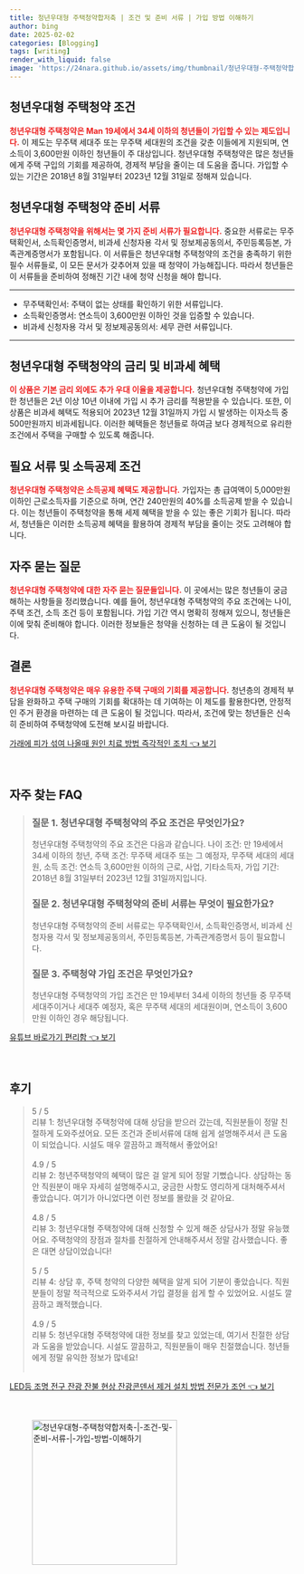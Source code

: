 ```yaml
---
title: 청년우대형 주택청약합저축 | 조건 및 준비 서류 | 가입 방법 이해하기
author: bing
date: 2025-02-02
categories: [Blogging]
tags: [writing]
render_with_liquid: false
image: 'https://24nara.github.io/assets/img/thumbnail/청년우대형-주택청약합저축-|-조건-및-준비-서류-|-가입-방법-이해하기.webp'
---
```



<h2 id='청년우대형주택청약조건'>청년우대형 주택청약 조건</h2>

<p><b><span style="color: #ee2323;">청년우대형 주택청약은 Man 19세에서 34세 이하의 청년들이 가입할 수 있는 제도입니다.</span></b> 이 제도는 무주택 세대주 또는 무주택 세대원의 조건을 갖춘 이들에게 지원되며, 연소득이 3,600만원 이하인 청년들이 주 대상입니다. 청년우대형 주택청약은 많은 청년들에게 주택 구입의 기회를 제공하여, 경제적 부담을 줄이는 데 도움을 줍니다. 가입할 수 있는 기간은 2018년 8월 31일부터 2023년 12월 31일로 정해져 있습니다.</p>

<h2 id='청년우대형주택청약준비서류'>청년우대형 주택청약 준비 서류</h2>

<p><b><span style="color: #ee2323;">청년우대형 주택청약을 위해서는 몇 가지 준비 서류가 필요합니다.</span></b> 중요한 서류로는 무주택확인서, 소득확인증명서, 비과세 신청자용 각서 및 정보제공동의서, 주민등록등본, 가족관계증명서가 포함됩니다. 이 서류들은 청년우대형 주택청약의 조건을 충족하기 위한 필수 서류들로, 이 모든 문서가 갖추어져 있을 때 청약이 가능해집니다. 따라서 청년들은 이 서류들을 준비하여 정해진 기간 내에 청약 신청을 해야 합니다.</p>

<hr />

<ul>
    <li>무주택확인서: 주택이 없는 상태를 확인하기 위한 서류입니다.</li>
    <li>소득확인증명서: 연소득이 3,600만원 이하인 것을 입증할 수 있습니다.</li>
    <li>비과세 신청자용 각서 및 정보제공동의서: 세무 관련 서류입니다.</li>
</ul>

<hr />

<h2 id='금리및비과세혜택'>청년우대형 주택청약의 금리 및 비과세 혜택</h2>

<p><b><span style="color: #ee2323;">이 상품은 기본 금리 외에도 추가 우대 이율을 제공합니다.</span></b> 청년우대형 주택청약에 가입한 청년들은 2년 이상 10년 이내에 가입 시 추가 금리를 적용받을 수 있습니다. 또한, 이 상품은 비과세 혜택도 적용되어 2023년 12월 31일까지 가입 시 발생하는 이자소득 중 500만원까지 비과세됩니다. 이러한 혜택들은 청년들로 하여금 보다 경제적으로 유리한 조건에서 주택을 구매할 수 있도록 해줍니다.</p>

<h2 id='소득공제조건'>필요 서류 및 소득공제 조건</h2>

<p><b><span style="color: #ee2323;">청년우대형 주택청약은 소득공제 혜택도 제공합니다.</span></b> 가입자는 총 급여액이 5,000만원 이하인 근로소득자를 기준으로 하며, 연간 240만원의 40%를 소득공제 받을 수 있습니다. 이는 청년들이 주택청약을 통해 세제 혜택을 받을 수 있는 좋은 기회가 됩니다. 따라서, 청년들은 이러한 소득공제 혜택을 활용하여 경제적 부담을 줄이는 것도 고려해야 합니다.</p>

<h2 id='자주묻는질문'>자주 묻는 질문</h2>

<p><b><span style="color: #ee2323;">청년우대형 주택청약에 대한 자주 묻는 질문들입니다.</span></b> 이 곳에서는 많은 청년들이 궁금해하는 사항들을 정리했습니다. 예를 들어, 청년우대형 주택청약의 주요 조건에는 나이, 주택 조건, 소득 조건 등이 포함됩니다. 가입 기간 역시 명확히 정해져 있으니, 청년들은 이에 맞춰 준비해야 합니다. 이러한 정보들은 청약을 신청하는 데 큰 도움이 될 것입니다.</p>

<h2 id='결론'>결론</h2>

<p><b><span style="color: #ee2323;">청년우대형 주택청약은 매우 유용한 주택 구매의 기회를 제공합니다.</span></b> 청년층의 경제적 부담을 완화하고 주택 구매의 기회를 확대하는 데 기여하는 이 제도를 활용한다면, 안정적인 주거 환경을 마련하는 데 큰 도움이 될 것입니다. 따라서, 조건에 맞는 청년들은 신속히 준비하여 주택청약에 도전해 보시길 바랍니다.</p>


<p><a class="click-button" title="가래에 피가 섞여 나올때 원인 치료 방법 즉각적인 조치" href="https://24nara.github.io/posts/%EA%B0%80%EB%9E%98%EC%97%90-%ED%94%BC%EA%B0%80-%EC%84%9E%EC%97%AC-%EB%82%98%EC%98%AC%EB%95%8C-%EC%9B%90%EC%9D%B8-%EC%B9%98%EB%A3%8C-%EB%B0%A9%EB%B2%95-%EC%A6%89%EA%B0%81%EC%A0%81%EC%9D%B8-%EC%A1%B0%EC%B9%98/" rel="dofollow">가래에 피가 섞여 나올때 원인 치료 방법 즉각적인 조치 👈 보기</a></p><br>
<h2 id='자주_찾는_FAQ'>자주 찾는 FAQ</h2>
<div itemscope="" itemtype="https://schema.org/FAQPage"> 
<blockquote> 
<div itemscope="" itemprop="mainEntity" itemtype="https://schema.org/Question"> 
<h3 itemprop="name">질문 1. 청년우대형 주택청약의 주요 조건은 무엇인가요?</h3> 
<div itemscope="" itemprop="acceptedAnswer" itemtype="https://schema.org/Answer"> 
<span itemprop="text"> 
<p>청년우대형 주택청약의 주요 조건은 다음과 같습니다. 나이 조건: 만 19세에서 34세 이하의 청년, 주택 조건: 무주택 세대주 또는 그 예정자, 무주택 세대의 세대원, 소득 조건: 연소득 3,600만원 이하의 근로, 사업, 기타소득자, 가입 기간: 2018년 8월 31일부터 2023년 12월 31일까지입니다.</p> 
</span> 
</div> 
</div> 
<div itemscope="" itemprop="mainEntity" itemtype="https://schema.org/Question"> 
<h3 itemprop="name">질문 2. 청년우대형 주택청약의 준비 서류는 무엇이 필요한가요?</h3> 
<div itemscope="" itemprop="acceptedAnswer" itemtype="https://schema.org/Answer"> 
<span itemprop="text"> 
<p>청년우대형 주택청약의 준비 서류로는 무주택확인서, 소득확인증명서, 비과세 신청자용 각서 및 정보제공동의서, 주민등록등본, 가족관계증명서 등이 필요합니다.</p> 
</span> 
</div> 
</div> 
<div itemscope="" itemprop="mainEntity" itemtype="https://schema.org/Question"> 
<h3 itemprop="name">질문 3. 주택청약 가입 조건은 무엇인가요?</h3> 
<div itemscope="" itemprop="acceptedAnswer" itemtype="https://schema.org/Answer"> 
<span itemprop="text"> 
<p>청년우대형 주택청약의 가입 조건은 만 19세부터 34세 이하의 청년들 중 무주택 세대주이거나 세대주 예정자, 혹은 무주택 세대의 세대원이며, 연소득이 3,600만원 이하인 경우 해당됩니다.</p> 
</span> 
</div> 
</div> 
</blockquote> 
</div>
<p><a class="click-button" title="유튜브 바로가기 편리함" href="https://24nara.github.io/posts/%EC%9C%A0%ED%8A%9C%EB%B8%8C-%EB%B0%94%EB%A1%9C%EA%B0%80%EA%B8%B0-%ED%8E%B8%EB%A6%AC%ED%95%A8/" rel="dofollow">유튜브 바로가기 편리함 👈 보기</a></p><br>
<h2 id='후기'>후기</h2>
<div itemscope itemtype="https://schema.org/Product">
  <blockquote>
  <div itemprop="review" itemscope itemtype="https://schema.org/Review">
      <div itemprop="reviewRating" itemscope itemtype="https://schema.org/Rating"> <span itemprop="ratingValue">5</span> / <span itemprop="bestRating">5</span> </div>
      <span itemprop="reviewBody">리뷰 1: 청년우대형 주택청약에 대해 상담을 받으러 갔는데, 직원분들이 정말 친절하게 도와주셨어요. 모든 조건과 준비서류에 대해 쉽게 설명해주셔서 큰 도움이 되었습니다. 시설도 매우 깔끔하고 쾌적해서 좋았어요!</span>
  </div>
  <br>
  <div itemprop="review" itemscope itemtype="https://schema.org/Review">
      <div itemprop="reviewRating" itemscope itemtype="https://schema.org/Rating"> <span itemprop="ratingValue">4.9</span> / <span itemprop="bestRating">5</span> </div>
      <span itemprop="reviewBody">리뷰 2: 청년주택청약의 혜택이 많은 걸 알게 되어 정말 기뻤습니다. 상담하는 동안 직원분이 매우 자세히 설명해주시고, 궁금한 사항도 영리하게 대처해주셔서 좋았습니다. 여기가 아니었다면 이런 정보를 몰랐을 것 같아요.</span>
  </div>
  <br>
  <div itemprop="review" itemscope itemtype="https://schema.org/Review">
      <div itemprop="reviewRating" itemscope itemtype="https://schema.org/Rating"> <span itemprop="ratingValue">4.8</span> / <span itemprop="bestRating">5</span> </div>
      <span itemprop="reviewBody">리뷰 3: 청년우대형 주택청약에 대해 신청할 수 있게 해준 상담사가 정말 유능했어요. 주택청약의 장점과 절차를 친절하게 안내해주셔서 정말 감사했습니다. 좋은 대면 상담이었습니다!</span>
  </div>
  <br>
  <div itemprop="review" itemscope itemtype="https://schema.org/Review">
      <div itemprop="reviewRating" itemscope itemtype="https://schema.org/Rating"> <span itemprop="ratingValue">5</span> / <span itemprop="bestRating">5</span> </div>
      <span itemprop="reviewBody">리뷰 4: 상담 후, 주택 청약의 다양한 혜택을 알게 되어 기분이 좋았습니다. 직원분들이 정말 적극적으로 도와주셔서 가입 결정을 쉽게 할 수 있었어요. 시설도 깔끔하고 쾌적했습니다.</span>
  </div>
  <br>
  <div itemprop="review" itemscope itemtype="https://schema.org/Review">
      <div itemprop="reviewRating" itemscope itemtype="https://schema.org/Rating"> <span itemprop="ratingValue">4.9</span> / <span itemprop="bestRating">5</span> </div>
      <span itemprop="reviewBody">리뷰 5: 청년우대형 주택청약에 대한 정보를 찾고 있었는데, 여기서 친절한 상담과 도움을 받았습니다. 시설도 깔끔하고, 직원분들이 매우 친절했습니다. 청년들에게 정말 유익한 정보가 많네요!</span>
  </div>
  <br>
  </blockquote>
</div>
<p><a class="click-button" title="LED등 조명 전구 잔광 잔불 현상 잔광콘덴서 제거 설치 방법 전문가 조언" href="https://24nara.github.io/posts/LED%EB%93%B1-%EC%A1%B0%EB%AA%85-%EC%A0%84%EA%B5%AC-%EC%9E%94%EA%B4%91-%EC%9E%94%EB%B6%88-%ED%98%84%EC%83%81-%EC%9E%94%EA%B4%91%EC%BD%98%EB%8D%B4%EC%84%9C-%EC%A0%9C%EA%B1%B0-%EC%84%A4%EC%B9%98-%EB%B0%A9%EB%B2%95-%EC%A0%84%EB%AC%B8%EA%B0%80-%EC%A1%B0%EC%96%B8/" rel="dofollow">LED등 조명 전구 잔광 잔불 현상 잔광콘덴서 제거 설치 방법 전문가 조언 👈 보기</a></p><br>
<figure class="image"><img src="https://24nara.github.io/assets/img/thumbnail/청년우대형-주택청약합저축-|-조건-및-준비-서류-|-가입-방법-이해하기.webp" alt="청년우대형-주택청약합저축-|-조건-및-준비-서류-|-가입-방법-이해하기" width="256" height="256"></figure>